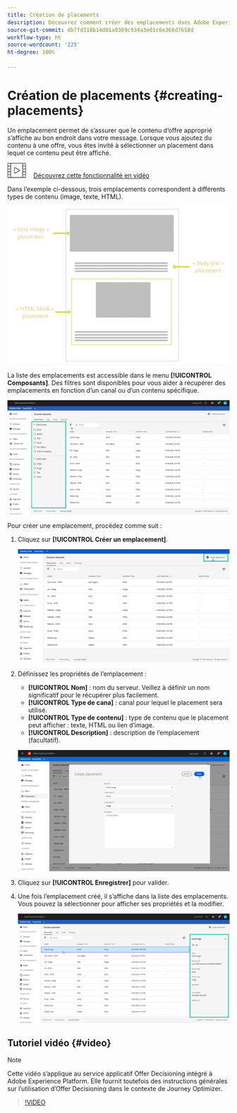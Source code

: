 ```yaml
---
title: Création de placements
description: Découvrez comment créer des emplacements dans Adobe Experience Platform.
source-git-commit: db7fd318b14d01a0369c934a3e01c6e368d7658d
workflow-type: ht
source-wordcount: '225'
ht-degree: 100%

---
```


# Création de placements {#creating-placements}

Un emplacement permet de s’assurer que le contenu d’offre approprié s’affiche au bon endroit dans votre message. Lorsque vous ajoutez du contenu à une offre, vous êtes invité à sélectionner un placement dans lequel ce contenu peut être affiché.

![](../../assets/do-not-localize/how-to-video.png) [Découvrez cette fonctionnalité en vidéo](#video)

Dans l’exemple ci-dessous, trois emplacements correspondent à différents types de contenu (image, texte, HTML).

![](../../assets/offers_placement_schema.png)

La liste des emplacements est accessible dans le menu **[!UICONTROL Composants]**. Des filtres sont disponibles pour vous aider à récupérer des emplacements en fonction d’un canal ou d’un contenu spécifique.

![](../../assets/placements_filter.png)

Pour créer une emplacement, procédez comme suit :

1. Cliquez sur **[!UICONTROL Créer un emplacement]**.

   ![](../../assets/offers_placement_creation.png)

1. Définissez les propriétés de l’emplacement :

   * **[!UICONTROL Nom]** : nom du serveur. Veillez à définir un nom significatif pour le récupérer plus facilement.
   * **[!UICONTROL Type de cana]** : canal pour lequel le placement sera utilisé.
   * **[!UICONTROL Type de contenu]** : type de contenu que le placement peut afficher : texte, HTML ou lien d’image.
   * **[!UICONTROL Description]** : description de l’emplacement (facultatif).

   ![](../../assets/offers_placement_creation_properties.png)

1. Cliquez sur **[!UICONTROL Enregistrer]** pour valider.

1. Une fois l’emplacement créé, il s’affiche dans la liste des emplacements. Vous pouvez la sélectionner pour afficher ses propriétés et la modifier.

   ![](../../assets/placement_created.png)

## Tutoriel vidéo {#video}

>[!NOTE]
>
>Cette vidéo s’applique au service applicatif Offer Decisioning intégré à Adobe Experience Platform. Elle fournit toutefois des instructions générales sur l’utilisation d’Offer Decisioning dans le contexte de Journey Optimizer.

>[!VIDEO](https://video.tv.adobe.com/v/329372?quality=12)
